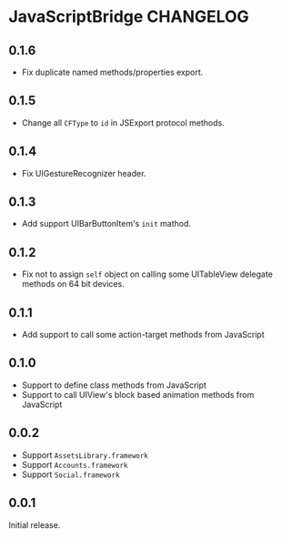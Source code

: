 # JavaScriptBridge CHANGELOG

## 0.1.6
- Fix duplicate named methods/properties export.

## 0.1.5
- Change all `CFType` to `id` in JSExport protocol methods.

## 0.1.4
- Fix UIGestureRecognizer header.

## 0.1.3
- Add support UIBarButtonItem's `init` mathod.

## 0.1.2
- Fix not to assign `self` object on calling some UITableView delegate methods on 64 bit devices.

## 0.1.1
- Add support to call some action-target methods from JavaScript

## 0.1.0
- Support to define class methods from JavaScript
- Support to call UIView's block based animation methods from JavaScript

## 0.0.2

- Support `AssetsLibrary.framework`
- Support `Accounts.framework`
- Support `Social.framework`

## 0.0.1

Initial release.
